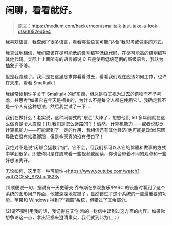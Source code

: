 # 闲聊，看看就好。

> 原文：<https://medium.com/hackernoon/smalltalk-just-take-a-look-d0a0052ed5e4>

我喜欢语言，我查阅了很多语言，看看哪些语言可能“适合”我思考或做事的方式。

我真诚地相信，我们应该在尽可能低的级别编写低级代码，在尽可能高的级别编写其他代码。实际上上面所有的语言都说 C 只是使用低级范例的高级语言，我认为抽象还不够。

但是我跑题了。我只是在这里恳求你看看过去，看看我们现在应该如何工作，也许在未来，看看 Smalltalk！

我经常读到许多关于 Smalltalk 的好东西，但总是将其视为过去的遗物而不予考虑，并思考“如果它在今天是相关的，为什么不是每个人都在使用它”。我确定我不是一个人有这种想法，然后我尝试了一下…

我们在做什么！老实说，这种闲聊式的“东西”太棒了，想想他们 50 多年前就在这么做真是令人震惊！[1].我们是怎么迷路的？！诚然，计算机能力——或者说缺乏计算机能力——可能起到了一定的作用，我相信还有其他经济(也可能是政治)原因导致它没有站稳脚跟，但是今天真的没有借口了！

我绝对不是说“闲聊会拯救宇宙”，它不会，但我们都可以从它的优雅和做事的方式中学到很多。即使你只是在周末看一些视频或阅读，你也会带着不同的观点和一些好想法离开。

无论如何，这里有一种可能性->[https://www.youtube.com/watch?v=if72CFsF_SY&t = 1823s](https://www.youtube.com/watch?v=if72CFsF_SY&t=1823s)

[1]顺便说一句，据说有一天史蒂夫·乔布斯在参观施乐/PARC 的设施时看到了这个系统的图形用户界面，他被深深地震撼了，显然错过了这个系统的一些最重要的功能。苹果和 Windows 得到了“视窗”系统，但错过了其余部分。

[2]请不要引用我的话，我记得在艾伦·凯的一封信中读到过这方面的内容。如果你想争论这一点，拿出证据来澄清事实，我们就到此为止；)